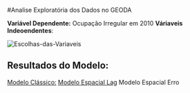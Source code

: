 #Analise Exploratória dos Dados no GEODA

**Variável Dependente:** Ocupação Irregular em 2010
**Váriaveis Indeoendentes**:


<img src="https://i.ibb.co/bRZNfFw/Escolhas-das-Variaveis.jpg" alt="Escolhas-das-Variaveis" border="0">

## Resultados do Modelo:

[Modelo Clássico:](https://raw.githubusercontent.com/ErisonBarros/BR104_OCUP_FAIXA_DOMINIO/master/Resultado%20da%20Regress%C3%A3o%20Classica.txt)
[Modelo Espacial Lag](https://raw.githubusercontent.com/ErisonBarros/BR104_OCUP_FAIXA_DOMINIO/master/Resultado%20Espacial%20Lag.txt)
Modelo Espacial Erro







<!--stackedit_data:
eyJoaXN0b3J5IjpbLTE5Mzk4MDY5MjksMTQwOTk4NzAwMCwtND
Q2NzcyODA4LDE3NjcyNDk0MTgsLTE0NjM4NDAwODBdfQ==
-->